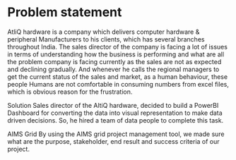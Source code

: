# Problem statement
AtliQ hardware is a company which delivers computer hardware & peripheral Manufacturers to his clients, which has several branches throughout India. The sales director of the company is facing a lot of issues in terms of understanding how the business is performing and what are all the problem company is facing currently as the sales are not as expected and declining gradually. And whenever he calls the regional managers to get the current status of the sales and market, as a human behaviour, these people Humans are not comfortable in consuming numbers from excel files, which is obvious reason for the frustration.

Solution
Sales director of the AltiQ hardware, decided to build a PowerBI Dashboard for converting the data into visual representation to make data driven decisions. So, he hired a team of data people to complete this task.

AIMS Grid
By using the AIMS grid project management tool, we made sure what are the purpose, stakeholder, end result and success criteria of our project.
